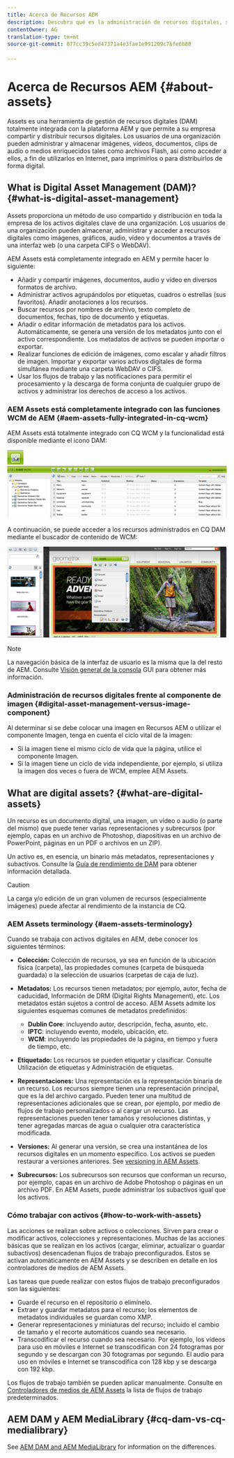 ```yaml
---
title: Acerca de Recursos AEM
description: Descubra qué es la administración de recursos digitales, sus casos de uso y la oferta de recursos AEM de Adobe.
contentOwner: AG
translation-type: tm+mt
source-git-commit: 077cc39c5ed47371a4e3fae1e991209c7bfe6b80

---
```



# Acerca de Recursos AEM {#about-assets}

Assets es una herramienta de gestión de recursos digitales (DAM) totalmente integrada con la plataforma AEM y que permite a su empresa compartir y distribuir recursos digitales. Los usuarios de una organización pueden administrar y almacenar imágenes, vídeos, documentos, clips de audio o medios enriquecidos tales como archivos Flash, así como acceder a ellos, a fin de utilizarlos en Internet, para imprimirlos o para distribuirlos de forma digital.

## What is Digital Asset Management (DAM)? {#what-is-digital-asset-management}

Assets proporciona un método de uso compartido y distribución en toda la empresa de los activos digitales clave de una organización. Los usuarios de una organización pueden almacenar, administrar y acceder a recursos digitales como imágenes, gráficos, audio, vídeo y documentos a través de una interfaz web (o una carpeta CIFS o WebDAV).

AEM Assets está completamente integrado en AEM y permite hacer lo siguiente:

* Añadir y compartir imágenes, documentos, audio y vídeo en diversos formatos de archivo.
* Administrar activos agrupándolos por etiquetas, cuadros o estrellas (sus favoritos). Añadir anotaciones a los recursos.
* Buscar recursos por nombres de archivo, texto completo de documentos, fechas, tipo de documento y etiquetas.
* Añadir o editar información de metadatos para los activos. Automáticamente, se genera una versión de los metadatos junto con el activo correspondiente. Los metadatos de activos se pueden importar o exportar.
* Realizar funciones de edición de imágenes, como escalar y añadir filtros de imagen. Importar y exportar varios activos digitales de forma simultánea mediante una carpeta WebDAV o CIFS.
* Usar los flujos de trabajo y las notificaciones para permitir el procesamiento y la descarga de forma conjunta de cualquier grupo de activos y administrar los derechos de acceso a los activos.

### AEM Assets está completamente integrado con las funciones WCM de AEM {#aem-assets-fully-integrated-in-cq-wcm}

AEM Assets está totalmente integrado con CQ WCM y la funcionalidad está disponible mediante el icono DAM:

<!-- TBD: Update image for branding -->

![screen_shot_2012-04-17at15946pm](assets/screen_shot_2012-04-17at15946pm.png) ![screen_shot_2012-04-17at20100pm](assets/screen_shot_2012-04-17at20100pm.png)

A continuación, se puede acceder a los recursos administrados en CQ DAM mediante el buscador de contenido de WCM:

<!-- TBD: Update image for branding -->

![screen_shot_2012-04-17at20214pm](assets/screen_shot_2012-04-17at20214pm.png)

>[!NOTE]
>
>La navegación básica de la interfaz de usuario es la misma que la del resto de AEM. Consulte [Visión general de la consola](/help/sites-authoring/qg-page-authoring.md) GUI para obtener más información.

### Administración de recursos digitales frente al componente de imagen {#digital-asset-management-versus-image-component}

Al determinar si se debe colocar una imagen en Recursos AEM o utilizar el componente Imagen, tenga en cuenta el ciclo vital de la imagen:

* Si la imagen tiene el mismo ciclo de vida que la página, utilice el componente Imagen.
* Si la imagen tiene un ciclo de vida independiente, por ejemplo, si utiliza la imagen dos veces o fuera de WCM, emplee AEM Assets.

## What are digital assets? {#what-are-digital-assets}

Un recurso es un documento digital, una imagen, un vídeo o audio (o parte del mismo) que puede tener varias representaciones y subrecursos (por ejemplo, capas en un archivo de Photoshop, diapositivas en un archivo de PowerPoint, páginas en un PDF o archivos en un ZIP).

Un activo es, en esencia, un binario más metadatos, representaciones y subactivos. Consulte la [Guía de rendimiento de DAM](/help/sites-deploying/assets-performance-sizing.md) para obtener información detallada.

>[!CAUTION]
>
>La carga y/o edición de un gran volumen de recursos (especialmente imágenes) puede afectar al rendimiento de la instancia de CQ.

### AEM Assets terminology {#aem-assets-terminology}

Cuando se trabaja con activos digitales en AEM, debe conocer los siguientes términos:

* **Colección:** Colección de recursos, ya sea en función de la ubicación física (carpeta), las propiedades comunes (carpeta de búsqueda guardada) o la selección de usuarios (carpetas de caja de luz).

* **Metadatos:** Los recursos tienen metadatos; por ejemplo, autor, fecha de caducidad, Información de DRM (Digital Rights Management), etc. Los metadatos están sujetos a control de acceso. AEM Assets admite los siguientes esquemas comunes de metadatos predefinidos:

   * **Dublin Core**: incluyendo autor, descripción, fecha, asunto, etc.
   * **IPTC**: incluyendo evento, modelo, ubicación, etc.
   * **WCM**: incluyendo las propiedades de la página, en tiempo y fuera de tiempo, etc.

* **Etiquetado:** Los recursos se pueden etiquetar y clasificar. Consulte Utilización de etiquetas y Administración de etiquetas.

* **Representaciones:** Una representación es la representación binaria de un recurso. Los recursos siempre tienen una representación principal, que es la del archivo cargado. Pueden tener una multitud de representaciones adicionales que se crean, por ejemplo, por medio de flujos de trabajo personalizados o al cargar un recurso. Las representaciones pueden tener tamaños y resoluciones distintas, y tener agregadas marcas de agua o cualquier otra característica modificada.

* **Versiones:** Al generar una versión, se crea una instantánea de los recursos digitales en un momento específico. Los activos se pueden restaurar a versiones anteriores. See [versioning in AEM Assets](managing-assets-touch-ui.md#asset-versioning).

* **Subrecursos:** Los subrecursos son recursos que conforman un recurso, por ejemplo, capas en un archivo de Adobe Photoshop o páginas en un archivo PDF. En AEM Assets, puede administrar los subactivos igual que los activos.

### Cómo trabajar con activos {#how-to-work-with-assets}

Las acciones se realizan sobre activos o colecciones. Sirven para crear o modificar activos, colecciones y representaciones. Muchas de las acciones básicas que se realizan en los activos (cargar, eliminar, actualizar o guardar subactivos) desencadenan flujos de trabajo preconfigurados. Estos se activan automáticamente en AEM Assets y se describen en detalle en los controladores de medios de AEM Assets.

Las tareas que puede realizar con estos flujos de trabajo preconfigurados son las siguientes:

* Guarde el recurso en el repositorio o elimínelo.
* Extraer y guardar metadatos para el recurso; los elementos de metadatos individuales se guardan como XMP.
* Generar representaciones y miniaturas del recurso; incluido el cambio de tamaño y el recorte automáticos cuando sea necesario.
* Transcodificar el recurso cuando sea necesario. Por ejemplo, los vídeos para uso en móviles e Internet se transcodifican con 24 fotogramas por segundo y se descargan con 30 fotogramas por segundo. El audio para uso en móviles e Internet se transcodifica con 128 kbp y se descarga con 192 kbp.

Los flujos de trabajo también se pueden aplicar manualmente. Consulte en [Controladores de medios de AEM Assets](media-handlers.md) la lista de flujos de trabajo predeterminados.

## AEM DAM y AEM MediaLibrary {#cq-dam-vs-cq-medialibrary}

See [AEM DAM and AEM MediaLibrary](medialibrary.md) for information on the differences.
